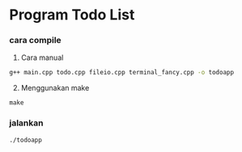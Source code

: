 # Program Todo List

### cara compile
1. Cara manual
```sh
g++ main.cpp todo.cpp fileio.cpp terminal_fancy.cpp -o todoapp
```
2. Menggunakan make
```
make
```

### jalankan
```sh
./todoapp
```

